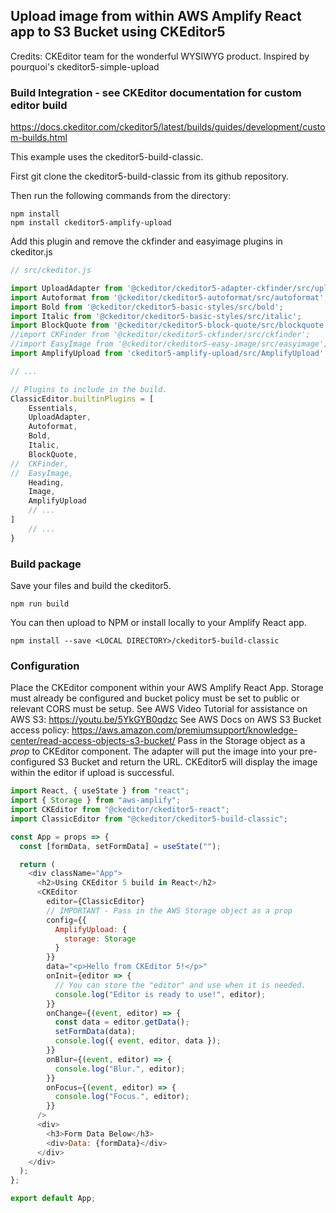 ## Upload image from within AWS Amplify React app to S3 Bucket using CKEditor5

Credits: CKEditor team for the wonderful WYSIWYG product. Inspired by pourquoi's ckeditor5-simple-upload

### Build Integration - see CKEditor documentation for custom editor build

https://docs.ckeditor.com/ckeditor5/latest/builds/guides/development/custom-builds.html

This example uses the ckeditor5-build-classic.

First git clone the ckeditor5-build-classic from its github repository.

Then run the following commands from the directory:

```
npm install
npm install ckeditor5-amplify-upload
```

Add this plugin and remove the ckfinder and easyimage plugins in ckeditor.js

```javascript
// src/ckeditor.js

import UploadAdapter from '@ckeditor/ckeditor5-adapter-ckfinder/src/uploadadapter';
import Autoformat from '@ckeditor/ckeditor5-autoformat/src/autoformat';
import Bold from '@ckeditor/ckeditor5-basic-styles/src/bold';
import Italic from '@ckeditor/ckeditor5-basic-styles/src/italic';
import BlockQuote from '@ckeditor/ckeditor5-block-quote/src/blockquote';
//import CKFinder from '@ckeditor/ckeditor5-ckfinder/src/ckfinder';
//import EasyImage from '@ckeditor/ckeditor5-easy-image/src/easyimage';
import AmplifyUpload from 'ckeditor5-amplify-upload/src/AmplifyUpload'

// ...

// Plugins to include in the build.
ClassicEditor.builtinPlugins = [
	Essentials,
	UploadAdapter,
	Autoformat,
	Bold,
	Italic,
	BlockQuote,
//	CKFinder,
//	EasyImage,
	Heading,
    Image,
    AmplifyUpload
    // ...
]
    // ...
}
```

### Build package

Save your files and build the ckeditor5.

```
npm run build
```

You can then upload to NPM or install locally to your Amplify React app.

```
npm install --save <LOCAL DIRECTORY>/ckeditor5-build-classic
```

### Configuration

Place the CKEditor component within your AWS Amplify React App.
Storage must already be configured and bucket policy must be set to public or relevant CORS must be setup.
See AWS Video Tutorial for assistance on AWS S3: https://youtu.be/5YkGYB0qdzc
See AWS Docs on AWS S3 Bucket access policy: https://aws.amazon.com/premiumsupport/knowledge-center/read-access-objects-s3-bucket/
Pass in the Storage object as a _prop_ to CKEditor component.
The adapter will put the image into your pre-configured S3 Bucket and return the URL.
CKEditor5 will display the image within the editor if upload is successful.

```javascript
import React, { useState } from "react";
import { Storage } from "aws-amplify";
import CKEditor from "@ckeditor/ckeditor5-react";
import ClassicEditor from "@ckeditor/ckeditor5-build-classic";

const App = props => {
  const [formData, setFormData] = useState("");

  return (
    <div className="App">
      <h2>Using CKEditor 5 build in React</h2>
      <CKEditor
        editor={ClassicEditor}
        // IMPORTANT - Pass in the AWS Storage object as a prop
        config={{
          AmplifyUpload: {
            storage: Storage
          }
        }}
        data="<p>Hello from CKEditor 5!</p>"
        onInit={editor => {
          // You can store the "editor" and use when it is needed.
          console.log("Editor is ready to use!", editor);
        }}
        onChange={(event, editor) => {
          const data = editor.getData();
          setFormData(data);
          console.log({ event, editor, data });
        }}
        onBlur={(event, editor) => {
          console.log("Blur.", editor);
        }}
        onFocus={(event, editor) => {
          console.log("Focus.", editor);
        }}
      />
      <div>
        <h3>Form Data Below</h3>
        <div>Data: {formData}</div>
      </div>
    </div>
  );
};

export default App;
```
